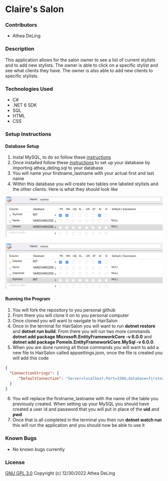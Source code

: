 # Claire's Salon

### Contributors
* Athea DeLing

### Description
This application allows for the salon owner to see a list of current stylists and to add new stylists. The owner is able to click on a specific stylist and see what clients they have. The owner is also able to add new clients to specific stylists.

### Technologies Used
* C#
* .NET 6 SDK
* SQL
* HTML
* CSS

### Setup Instructions
#### Database Setup
1. Instal MySQL, to do so follow these [instructions](https://www.learnhowtoprogram.com/c-and-net/getting-started-with-c/installing-and-configuring-mysql)
2. Once installed follow these [instructions](https://www.learnhowtoprogram.com/c-and-net-part-time/database-basics/creating-a-test-database-exporting-and-importing-databases-with-mysql-workbench) to set up your database by importing athea_deling.sql to your database
3. You will name your  firstname_lastname with your actual first and last name
4. Within this database you will create two tables one labeled stylists and the other clients. Here is what they should look like

![screenshot of Stylists table](HairSalon/wwwroot/images/stylist_tabel.png "screenshot showing columns and column characteristics for Stylists table")

![screenshot of Clients table](HairSalon/wwwroot/images/client_tabel.png "screenshot showing columns and column characteristics for Clients table")

#### Running the Program
1. You will fork the repository to you personal github
2. From there you will clone it on to you personal computer
3. Once cloned you will want to navigate to HairSalon
4. Once in the terminal for HairSalon you will want to run **dotnet restore** and **dotnet run build**. From there you will run two more commands **dotnet add package Microsoft.EntityFrameworkCore -v 6.0.0** and **dotnet add package Pomelo.EntityFrameworkCore.MySql -v 6.0.0**.
5. When you are done running all those commands you will want to add a new file to HairSalon called appsettings.json, once the file is created you will add this code

```json
{
  "ConnectionStrings": {
      "DefaultConnection": "Server=localhost;Port=3306;database=firstname_lastname;uid=[uid];pwd=[pwd];"
  }
}
```

6. You will replace the firstname_lastname with the name of the table you previously created. When setting up your MySQL you should have created a user id and password that you will put in place of the **uid** and **pwd**
7. Once that is all completed in the terminal you then run **dotnet watch run** this will run the application and you should now be able to use it

### Known Bugs
* No known bugs currently

### License
[GNU GPL 3.0](https://choosealicense.com/licenses/gpl-3.0/) Copyright (c) 12/30/2022 Athea DeLing